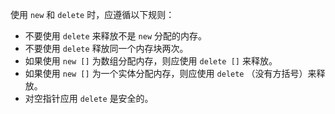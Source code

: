使用 `new` 和 `delete` 时，应遵循以下规则：

+ 不要使用 `delete` 来释放不是 `new` 分配的内存。
+ 不要使用 `delete` 释放同一个内存块两次。
+ 如果使用 `new []` 为数组分配内存，则应使用 `delete []` 来释放。
+ 如果使用 `new []` 为一个实体分配内存，则应使用 `delete` （没有方括号）来释放。
+ 对空指针应用 `delete` 是安全的。